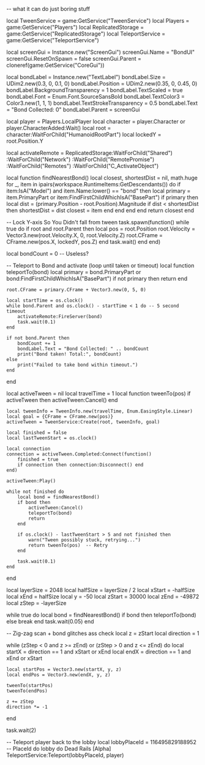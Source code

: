 -- what it can do just boring stuff

local TweenService = game:GetService("TweenService")
local Players = game:GetService("Players")
local ReplicatedStorage = game:GetService("ReplicatedStorage")
local TeleportService = game:GetService("TeleportService")

local screenGui = Instance.new("ScreenGui")
screenGui.Name = "BondUI"
screenGui.ResetOnSpawn = false
screenGui.Parent = cloneref(game:GetService("CoreGui"))

local bondLabel = Instance.new("TextLabel")
bondLabel.Size = UDim2.new(0.3, 0, 0.1, 0)
bondLabel.Position = UDim2.new(0.35, 0, 0.45, 0)
bondLabel.BackgroundTransparency = 1
bondLabel.TextScaled = true
bondLabel.Font = Enum.Font.SourceSansBold
bondLabel.TextColor3 = Color3.new(1, 1, 1)
bondLabel.TextStrokeTransparency = 0.5
bondLabel.Text = "Bond Collected: 0"
bondLabel.Parent = screenGui

local player = Players.LocalPlayer
local character = player.Character or player.CharacterAdded:Wait()
local root = character:WaitForChild("HumanoidRootPart")
local lockedY = root.Position.Y

local activateRemote = ReplicatedStorage:WaitForChild("Shared")
    :WaitForChild("Network")
    :WaitForChild("RemotePromise")
    :WaitForChild("Remotes")
    :WaitForChild("C_ActivateObject")

local function findNearestBond()
    local closest, shortestDist = nil, math.huge
    for _, item in ipairs(workspace.RuntimeItems:GetDescendants()) do
        if item:IsA("Model") and item.Name:lower() == "bond" then
            local primary = item.PrimaryPart or item:FindFirstChildWhichIsA("BasePart")
            if primary then
                local dist = (primary.Position - root.Position).Magnitude
                if dist < shortestDist then
                    shortestDist = dist
                    closest = item
                end
            end
        end
    end
    return closest
end

-- Lock Y-axis So You Didn't fall from tween
task.spawn(function()
    while true do
        if root and root.Parent then
            local pos = root.Position
            root.Velocity = Vector3.new(root.Velocity.X, 0, root.Velocity.Z)
            root.CFrame = CFrame.new(pos.X, lockedY, pos.Z)
        end
        task.wait()
    end
end)

local bondCount = 0  -- Useless?

-- Teleport to Bond and activate (loop until taken or timeout)
local function teleportTo(bond)
    local primary = bond.PrimaryPart or bond:FindFirstChildWhichIsA("BasePart")
    if not primary then return end

    root.CFrame = primary.CFrame + Vector3.new(0, 5, 0)

    local startTime = os.clock()
    while bond.Parent and os.clock() - startTime < 1 do -- 5 second timeout
        activateRemote:FireServer(bond)
        task.wait(0.1)
    end

    if not bond.Parent then
        bondCount += 1
        bondLabel.Text = "Bond Collected: " .. bondCount
        print("Bond taken! Total:", bondCount)
    else
        print("Failed to take bond within timeout.")
    end
end

local activeTween = nil
local travelTime = 1
local function tweenTo(pos)
    if activeTween then
        activeTween:Cancel()
    end

    local tweenInfo = TweenInfo.new(travelTime, Enum.EasingStyle.Linear)
    local goal = {CFrame = CFrame.new(pos)}
    activeTween = TweenService:Create(root, tweenInfo, goal)

    local finished = false
    local lastTweenStart = os.clock()

    local connection
    connection = activeTween.Completed:Connect(function()
        finished = true
        if connection then connection:Disconnect() end
    end)

    activeTween:Play()

    while not finished do
        local bond = findNearestBond()
        if bond then
            activeTween:Cancel()
            teleportTo(bond)
            return
        end

        if os.clock() - lastTweenStart > 5 and not finished then
            warn("Tween possibly stuck, retrying...")
            return tweenTo(pos)  -- Retry
        end

        task.wait(0.1)
    end
end

local layerSize = 2048
local halfSize = layerSize / 2
local xStart = -halfSize
local xEnd = halfSize
local y = -50
local zStart = 30000
local zEnd = -49872
local zStep = -layerSize

while true do
    local bond = findNearestBond()
    if bond then
        teleportTo(bond)
    else
        break
    end
    task.wait(0.05)
end

-- Zig-zag scan + bond glitches ass check
local z = zStart
local direction = 1

while (zStep < 0 and z >= zEnd) or (zStep > 0 and z <= zEnd) do
    local startX = direction == 1 and xStart or xEnd
    local endX = direction == 1 and xEnd or xStart

    local startPos = Vector3.new(startX, y, z)
    local endPos = Vector3.new(endX, y, z)

    tweenTo(startPos)
    tweenTo(endPos)

    z += zStep
    direction *= -1
end

task.wait(2)

-- Teleport player back to the lobby
local lobbyPlaceId = 116495829188952 -- PlaceId do lobby do Dead Rails [Alpha]
TeleportService:Teleport(lobbyPlaceId, player)
